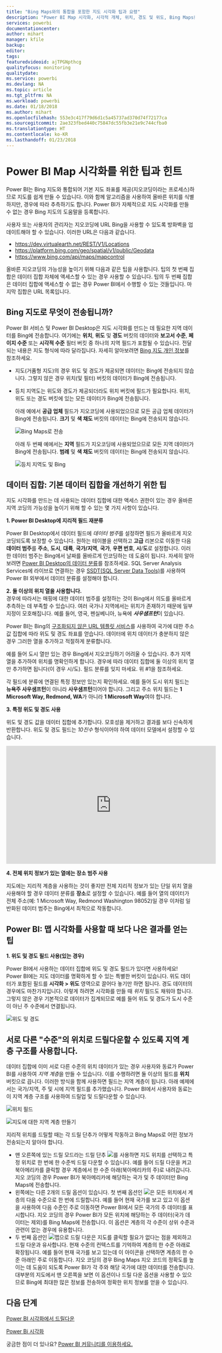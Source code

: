```yaml
---
title: "Bing Maps와의 통합을 포함한 지도 시각화 팁과 요령"
description: "Power BI Map 시각화, 시각적 개체, 위치, 경도 및 위도, Bing Maps로 작동하는 방법 등에 대한 팁과 요령. "
services: powerbi
documentationcenter: 
author: mihart
manager: kfile
backup: 
editor: 
tags: 
featuredvideoid: ajTPGNpthcg
qualityfocus: monitoring
qualitydate: 
ms.service: powerbi
ms.devlang: NA
ms.topic: article
ms.tgt_pltfrm: NA
ms.workload: powerbi
ms.date: 01/18/2018
ms.author: mihart
ms.openlocfilehash: 553e3c417f79d6d1c5a45737ad370d74f72177ca
ms.sourcegitcommit: 2ae323fbed440c75847dc55fb3e21e9c744cfba0
ms.translationtype: HT
ms.contentlocale: ko-KR
ms.lasthandoff: 01/23/2018
---
```

# <a name="tips-and-tricks-for-power-bi-map-visualizations"></a>Power BI Map 시각화를 위한 팁과 힌트
Power BI는 Bing 지도와 통합되어 기본 지도 좌표를 제공(지오코딩이라는 프로세스)하므로 지도를 쉽게 만들 수 있습니다. 이와 함께 알고리즘을 사용하여 올바른 위치를 식별하지만, 경우에 따라 추측하기도 합니다. Power BI가 자체적으로 지도 시각화를 만들 수 없는 경우 Bing 지도의 도움말을 등록합니다. 

사용자 또는 사용자의 관리자는 지오코딩에 URL Bing을 사용할 수 있도록 방화벽을 업데이트해야 할 수 있습니다.  이러한 URL은 다음과 같습니다.
* https://dev.virtualearth.net/REST/V1/Locations
* https://platform.bing.com/geo/spatial/v1/public/Geodata
* https://www.bing.com/api/maps/mapcontrol

올바른 지오코딩의 가능성을 높이기 위해 다음과 같은 팁을 사용합니다. 팁의 첫 번째 집합은 데이터 집합 자체에 액세스할 수 있는 경우 사용할 수 있습니다. 팁의 두 번째 집합은 데이터 집합에 액세스할 수 없는 경우 Power BI에서 수행할 수 있는 것들입니다. 마지막 집합은 URL 목록입니다.

## <a name="what-is-sent-to-bing-maps"></a>Bing 지도로 무엇이 전송됩니까?
Power BI 서비스 및 Power BI Desktop은 지도 시각화를 만드는 데 필요한 지역 데이터를 Bing에 전송합니다. 여기에는 **위치**, **위도** 및 **경도** 버킷의 데이터와 **보고서 수준**, **페이지 수준** 또는 **시각적 수준** 필터 버킷 중 하나의 지역 필드가 포함될 수 있습니다. 전달되는 내용은 지도 형식에 따라 달라집니다. 자세히 알아보려면 [Bing 지도 개인 정보](https://go.microsoft.com/fwlink/?LinkID=248686)를 참조하세요.

* 지도(거품형 지도)의 경우 위도 및 경도가 제공되면 데이터는 Bing에 전송되지 않습니다. 그렇지 않은 경우 위치(및 필터) 버킷의 데이터가 Bing에 전송됩니다.     
* 등치 지역도는 위도와 경도가 제공되더라도 위치 버킷에 필드가 필요합니다. 위치, 위도 또는 경도 버킷에 있는 모든 데이터가 Bing에 전송됩니다.
  
    아래 예에서 **공급 업체** 필드가 지오코딩에 사용되었으므로 모든 공급 업체 데이터가 Bing에 전송됩니다. **크기** 및 **색 채도** 버킷의 데이터는 Bing에 전송되지 않습니다.
  
    ![Bing Maps로 전송](media/power-bi-map-tips-and-tricks/power-bi-sent-to-bing-new.png)
  
    아래 두 번째 예에서는 **지역** 필드가 지오코딩에 사용되었으므로 모든 지역 데이터가 Bing에 전송됩니다. **범례** 및 **색 채도** 버킷의 데이터는 Bing에 전송되지 않습니다.
  
    ![등치 지역도 및 Bing](media/power-bi-map-tips-and-tricks/power-bi-filled-map.png)

## <a name="in-the-dataset-tips-to-improve-the-underlying-dataset"></a>데이터 집합: 기본 데이터 집합을 개선하기 위한 팁
지도 시각화를 만드는 데 사용되는 데이터 집합에 대한 액세스 권한이 있는 경우 올바른 지역 코딩의 가능성을 높이기 위해 할 수 있는 몇 가지 사항이 있습니다.

**1. Power BI Desktop에 지리적 필드 재분류**

Power BI Desktop에서 데이터 필드에 *데이터 범주*를 설정하면 필드가 올바르게 지오코딩되도록 보장할 수 있습니다. 원하는 테이블을 선택하고 **고급** 리본으로 이동한 다음 **데이터 범주**를 **주소**, **도시**, **대륙**, **국가/지역**, **국가**, **우편 번호**, **시**/**도**로 설정합니다. 이러한 데이터 범주는 Bing에서 날짜를 올바르게 인코딩하는 데 도움이 됩니다. 자세히 알아보려면 [Power BI Desktop의 데이터 분류](desktop-data-categorization.md)를 참조하세요. SQL Server Analysis Services에 라이브로 연결하는 경우 [SSDT(SQL Server Data Tools)](https://docs.microsoft.com/sql/ssdt/download-sql-server-data-tools-ssdt)를 사용하여 Power BI 외부에서 데이터 분류를 설정해야 합니다.

**2. 둘 이상의 위치 열을 사용합니다.**    
 경우에 따라서는 매핑에 대한 데이터 범주를 설정하는 것이 Bing에서 의도를 올바르게 추측하는 데 부족할 수 있습니다. 여러 국가나 지역에서는 위치가 존재하기 때문에 일부 지정이 모호해집니다. 예를 들어, 영국, 펜실베니아, 뉴욕에 ***사우샘프턴***이 있습니다.

Power BI는 Bing의 [구조화되지 않은 URL 템플릿 서비스](https://msdn.microsoft.com/library/ff701714.aspx)를 사용하여 국가에 대한 주소 값 집합에 따라 위도 및 경도 좌표를 얻습니다. 데이터에 위치 데이터가 충분하지 않은 경우 그러한 열을 추가하고 적절하게 분류합니다.

 예를 들어 도시 열만 있는 경우 Bing에서 지오코딩하기 어려울 수 있습니다. 추가 지역 열을 추가하여 위치를 명확인하게 합니다.  경우에 따라 데이터 집합에 둘 이상의 위치 열만 추가하면 됩니다(이 경우 시/도). 필드 분류를 잊지 마세요. 위 #1을 참조하세요.

각 필드에 분류에 연결된 특정 정보만 있는지 확인하세요.  예를 들어 도시 위치 필드는 **뉴욕주 사우샘프턴**이 아니라 **사우샘프턴**이어야 합니다.  그리고 주소 위치 필드는 **1 Microsoft Way, Redmond, WA**가 아니라 **1 Microsoft Way**여야 합니다.

**3. 특정 위도 및 경도 사용**

위도 및 경도 값을 데이터 집합에 추가합니다. 모호성을 제거하고 결과를 보다 신속하게 반환합니다. 위도 및 경도 필드는 *10진수* 형식이어야 하여 데이터 모델에서 설정할 수 있습니다.

<iframe width="560" height="315" src="https://www.youtube.com/embed/ajTPGNpthcg" frameborder="0" allowfullscreen></iframe>

**4. 전체 위치 정보가 있는 열에는 장소 범주 사용**

지도에는 지리적 계층을 사용하는 것이 좋지만 전체 지리적 정보가 있는 단일 위치 열을 사용해야 할 경우 데이터 분류를 **장소**로 설정할 수 있습니다. 예를 들어 열의 데이터가 전체 주소(예: 1 Microsoft Way, Redmond Washington 98052)일 경우 이처럼 일반화된 데이터 범주는 Bing에서 최적으로 작동합니다. 

## <a name="in-power-bi-tips-to-get-better-results-when-using-map-visualizations"></a>Power BI: 맵 시각화를 사용할 때 보다 나은 결과를 얻는 팁
**1. 위도 및 경도 필드 사용(있는 경우)**

Power BI에서 사용하는 데이터 집합에 위도 및 경도 필드가 있다면 사용하세요!  Power BI에는 지도 데이터를 명확하게 할 수 있는 특별한 버킷이 있습니다. 위도 데이터가 포함된 필드를 **시각화 > 위도** 영역으로 끌어다 놓기만 하면 됩니다.  경도 데이터의 경우에도 마찬가지입니다. 이렇게 하려면 시각화를 만들 때 *위치* 필드도 채워야 합니다. 그렇지 않은 경우 기본적으로 데이터가 집계되므로 예를 들어 위도 및 경도가 도시 수준이 아닌 주 수준에서 연결됩니다.

![위도 및 경도](media/power-bi-map-tips-and-tricks/pbi_latitude.png) 

## <a name="use-geo-hierarchies-so-you-can-drill-down-to-different-levels-of-location"></a>서로 다른 "수준"의 위치로 드릴다운할 수 있도록 지역 계층 구조를 사용합니다.
데이터 집합에 이미 서로 다른 수준의 위치 데이터가 있는 경우 사용자와 동료가 Power BI를 사용하여 *지역 계층*을 만들 수 있습니다. 이를 수행하려면 둘 이상의 필드를 **위치** 버킷으로 끕니다. 이러한 방식을 함께 사용하면 필드는 지역 계층이 됩니다. 아래 예제에서는 국가/지역, 주 및 시에 지역 필드를 추가했습니다. Power BI에서 사용자와 동료는 이 지역 계층 구조를 사용하여 드릴업 및 드릴다운할 수 있습니다.

  ![위치 필드](media/power-bi-map-tips-and-tricks/power-bi-hierarchy.png)

   ![지도에 대한 지역 계층 만들기](media/power-bi-map-tips-and-tricks/power-bi-geo.gif)

지리적 위치를 드릴할 때는 각 드릴 단추가 어떻게 작동하고 Bing Maps로 어떤 정보가 전송되는지 알아야 합니다. 

* 맨 오른쪽에 있는 드릴 모드라는 드릴 단추 ![](media/power-bi-map-tips-and-tricks/power-bi-drill-down.png)를 사용하면 지도 위치를 선택하고 특정 위치로 한 번에 한 수준씩 드릴 다운할 수 있습니다. 예를 들어 드릴 다운을 켜고 북아메리카를 클릭할 경우 계층에서 한 수준 아래(북아메리카의 주)로 내려갑니다. 지오 코딩의 경우 Power BI가 북아메리카에 해당하는 국가 및 주 데이터만 Bing Maps에 전송합니다.  
* 왼쪽에는 다른 2개의 드릴 옵션이 있습니다. 첫 번째 옵션인 ![](media/power-bi-map-tips-and-tricks/power-bi-drill-down2.png)은 모든 위치에서 계층의 다음 수준으로 한 번에 드릴합니다. 예를 들어 현재 국가를 보고 있고 이 옵션을 사용하여 다음 수준인 주로 이동하면 Power BI에서 모든 국가의 주 데이터를 표시합니다. 지오 코딩의 경우 Power BI가 모든 위치에 해당하는 주 데이터(국가 데이터는 제외)를 Bing Maps에 전송합니다. 이 옵션은 계층의 각 수준이 상위 수준과 관련이 없는 경우에 유용합니다. 
* 두 번째 옵션인 ![맵으로 드릴 다운은](media/power-bi-map-tips-and-tricks/power-bi-drill-down3.png) 지도를 클릭할 필요가 없다는 점을 제외하고 드릴 다운과 유사합니다.  현재 수준의 컨텍스트를 기억하여 계층의 한 수준 아래로 확장됩니다. 예를 들어 현재 국가를 보고 있는데 이 아이콘을 선택하면 계층의 한 수준 아래인 주로 이동합니다. 지오 코딩의 경우 Bing Maps 지오 코드의 정확도를 높이는 데 도움이 되도록 Power BI가 각 주와 해당 국가에 대한 데이터를 전송합니다. 대부분의 지도에서 맨 오른쪽을 보면 이 옵션이나 드릴 다운 옵션을 사용할 수 있으므로 Bing에 최대한 많은 정보를 전송하여 정확한 위치 정보를 얻을 수 있습니다. 

## <a name="next-steps"></a>다음 단계
[Power BI 시각화에서 드릴다운](power-bi-visualization-drill-down.md)

[Power Bi 시각화](power-bi-report-visualizations.md)

궁금한 점이 더 있나요? [Power BI 커뮤니티를 이용하세요.](http://community.powerbi.com/)

